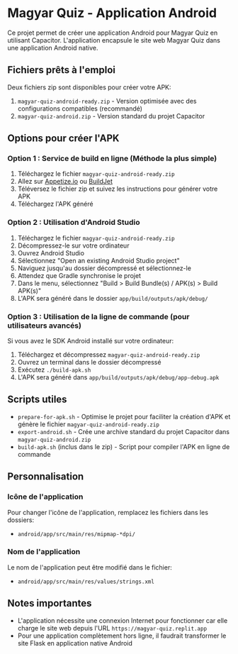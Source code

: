 # Magyar Quiz - Application Android

Ce projet permet de créer une application Android pour Magyar Quiz en utilisant Capacitor. L'application encapsule le site web Magyar Quiz dans une application Android native.

## Fichiers prêts à l'emploi

Deux fichiers zip sont disponibles pour créer votre APK:

1. `magyar-quiz-android-ready.zip` - Version optimisée avec des configurations compatibles (recommandé)
2. `magyar-quiz-android.zip` - Version standard du projet Capacitor

## Options pour créer l'APK

### Option 1 : Service de build en ligne (Méthode la plus simple)

1. Téléchargez le fichier `magyar-quiz-android-ready.zip`
2. Allez sur [Appetize.io](https://appetize.io/upload) ou [BuildJet](https://buildjet.com/)
3. Téléversez le fichier zip et suivez les instructions pour générer votre APK
4. Téléchargez l'APK généré

### Option 2 : Utilisation d'Android Studio

1. Téléchargez le fichier `magyar-quiz-android-ready.zip`
2. Décompressez-le sur votre ordinateur
3. Ouvrez Android Studio
4. Sélectionnez "Open an existing Android Studio project"
5. Naviguez jusqu'au dossier décompressé et sélectionnez-le
6. Attendez que Gradle synchronise le projet
7. Dans le menu, sélectionnez "Build > Build Bundle(s) / APK(s) > Build APK(s)"
8. L'APK sera généré dans le dossier `app/build/outputs/apk/debug/`

### Option 3 : Utilisation de la ligne de commande (pour utilisateurs avancés)

Si vous avez le SDK Android installé sur votre ordinateur:

1. Téléchargez et décompressez `magyar-quiz-android-ready.zip`
2. Ouvrez un terminal dans le dossier décompressé
3. Exécutez `./build-apk.sh`
4. L'APK sera généré dans `app/build/outputs/apk/debug/app-debug.apk`

## Scripts utiles

- `prepare-for-apk.sh` - Optimise le projet pour faciliter la création d'APK et génère le fichier `magyar-quiz-android-ready.zip`
- `export-android.sh` - Crée une archive standard du projet Capacitor dans `magyar-quiz-android.zip`
- `build-apk.sh` (inclus dans le zip) - Script pour compiler l'APK en ligne de commande

## Personnalisation

### Icône de l'application

Pour changer l'icône de l'application, remplacez les fichiers dans les dossiers:
- `android/app/src/main/res/mipmap-*dpi/`

### Nom de l'application

Le nom de l'application peut être modifié dans le fichier:
- `android/app/src/main/res/values/strings.xml`

## Notes importantes

- L'application nécessite une connexion Internet pour fonctionner car elle charge le site web depuis l'URL `https://magyar-quiz.replit.app`
- Pour une application complètement hors ligne, il faudrait transformer le site Flask en application native Android